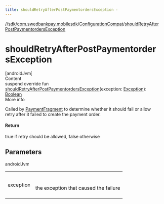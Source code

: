 ```yaml
---
title: shouldRetryAfterPostPaymentordersException -
---
```

//[sdk](../../../index)/[com.swedbankpay.mobilesdk](../index)/[ConfigurationCompat](index)/[shouldRetryAfterPostPaymentordersException](should-retry-after-post-paymentorders-exception)



# shouldRetryAfterPostPaymentordersException  
[androidJvm]  
Content  
suspend override fun [shouldRetryAfterPostPaymentordersException](should-retry-after-post-paymentorders-exception)(exception: [Exception](https://kotlinlang.org/api/latest/jvm/stdlib/kotlin/-exception/index.html)): [Boolean](https://kotlinlang.org/api/latest/jvm/stdlib/kotlin/-boolean/index.html)  
More info  


Called by [PaymentFragment](../-payment-fragment/index) to determine whether it should fail or allow retry after it failed to create the payment order.



#### Return  


true if retry should be allowed, false otherwise



## Parameters  
  
androidJvm  
  
| | |
|---|---|
| <a name="com.swedbankpay.mobilesdk/ConfigurationCompat/shouldRetryAfterPostPaymentordersException/#java.lang.Exception/PointingToDeclaration/"></a>exception| <a name="com.swedbankpay.mobilesdk/ConfigurationCompat/shouldRetryAfterPostPaymentordersException/#java.lang.Exception/PointingToDeclaration/"></a><br><br>the exception that caused the failure<br><br>|
  
  



